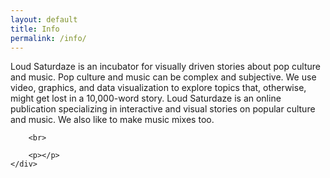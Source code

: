 ```yaml
---
layout: default
title: Info
permalink: /info/
---
```


<div class="container">
	<div class="about-us">
		<p>Loud Saturdaze is an incubator for visually driven stories about pop culture and music. Pop culture and music can be complex and subjective. We use video, graphics, and data visualization to explore topics that, otherwise, might get lost in a 10,000-word story. Loud Saturdaze is an online publication specializing in interactive and visual stories on popular culture and music. We also like to make music mixes too.</p>

		<br>

		<p></p>
	</div>
</div>